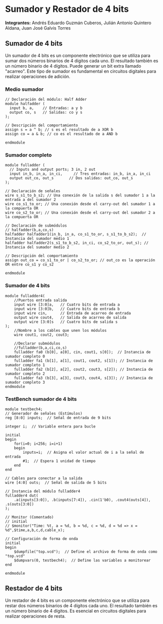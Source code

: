 # Sumador y Restador de 4 bits
**Integrantes:** Andrés Eduardo Guzmán Cuberos, Julián Antonio Quintero Aldana, Juan José Galvis Torres
## Sumador de 4 bits
Un sumador de 4 bits es un componente electrónico que se utiliza para sumar dos números binarios de 4 dígitos cada uno. El resultado también es un número binario de 4 dígitos. Puede generar un bit extra llamado "acarreo". Este tipo de sumador es fundamental en circuitos digitales para realizar operaciones de adición.
### Medio sumador
```
// Declaración del módulo: Half Adder
module halfadder (
  input b, a,    // Entradas: a y b
  output co, s   // Salidas: co y s
);

// Descripción del comportamiento
assign s = a ^ b; // s es el resultado de a XOR b
assign co = a & b; // co es el resultado de a AND b

endmodule
```
### Sumador completo
```
module fulladder (
  // Inputs and output ports; 3 in, 2 out
  input in_b, in_a, in_ci,     // Tres entradas: in_b, in_a, in_ci
  output out_co, out_s       // Dos salidas: out_co, out_s
);

// Declaración de señales
wire s_s1_to_b_s2; // Una conexión de la salida s del sumador 1 a la entrada a del sumador 2
wire co_s1_to_or; // Una conexión desde el carry-out del sumador 1 a la compuerta OR
wire co_s2_to_or; // Una conexión desde el carry-out del sumador 2 a la compuerta OR

// Declaración de submódulos
// halfadder(b,a,co,s)
halfadder halfadder1(in_b, in_a, co_s1_to_or, s_s1_to_b_s2);  // Instancia del sumador medio 1
halfadder halfadder2(s_s1_to_b_s2, in_ci, co_s2_to_or, out_s); // Instancia del sumador medio 2

// Descripción del comportamiento
assign out_co = co_s1_to_or | co_s2_to_or; // out_co es la operación OR entre co_s1 y co_s2

endmodule
```
### Sumador de 4 bits
```
module fulladder4( 
	//Puertos entrada salida
	input wire [3:0]a,   // Cuatro bits de entrada a
	input wire [3:0]b,   // Cuatro bits de entrada b
	input wire cin,      // Entrada de acarreo de entrada
	output wire cout4,   // Salida de acarreo de salida
	output wire [3:0]s   // Cuatro bits de salida s
);
	//Nombre a los cables que unen los módulos
	wire cout1, cout2, cout3;

	//Declarar submódulos
	//fulladder(b,a,ci,co,s)
	fulladder fa0 (b[0], a[0], cin, cout1, s[0]);  // Instancia de sumador completo 0
	fulladder fa1 (b[1], a[1], cout1, cout2, s[1]); // Instancia de sumador completo 1
	fulladder fa2 (b[2], a[2], cout2, cout3, s[2]); // Instancia de sumador completo 2
	fulladder fa3 (b[3], a[3], cout3, cout4, s[3]); // Instancia de sumador completo 3
endmodule

```
### TestBench sumador de 4 bits
```
module testbech4;
// Generador de señales (Estímulos)
reg [8:0] inputs;  // Señal de entrada de 9 bits

integer i;  // Variable entera para bucle

initial
begin 
	for(i=0; i<256; i=i+1)
	begin
		inputs=i;  // Asigna el valor actual de i a la señal de entrada
		#1;  // Espera 1 unidad de tiempo
	end
end

// Cables para conectar a la salida
wire [4:0] outs;  // Señal de salida de 5 bits

// Instancia del módulo fulladder4
fulladder4 dut(
	.a(inputs[3:0]), .b(inputs[7:4]), .cin(1'b0), .cout4(outs[4]), .s(outs[3:0])
);

// Monitor (Comentado)
// initial 
// $monitor("Time: %t, a = %d, b = %d, c = %d, d = %d => x = %d",$time,a,b,c,d,cable_x);

// Configuración de forma de onda
initial
begin
	$dumpfile("top.vcd");  // Define el archivo de forma de onda como "top.vcd"
	$dumpvars(0, testbech4);  // Define las variables a monitorear
end

endmodule
```
## Restador de 4 bits
Un restador de 4 bits es un componente electrónico que se utiliza para restar dos números binarios de 4 dígitos cada uno. El resultado también es un número binario de 4 dígitos. Es esencial en circuitos digitales para realizar operaciones de resta.
